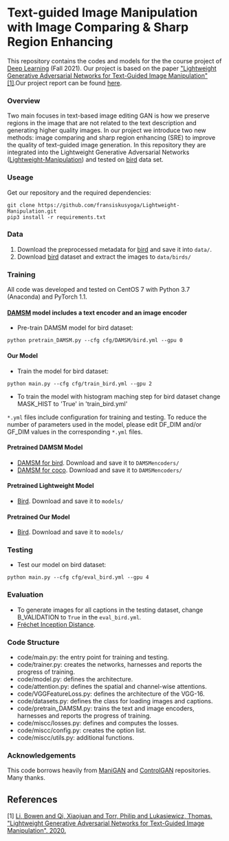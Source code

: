 # Text-guided Image Manipulation with Image Comparing \& Sharp Region Enhancing
This repository contains the codes and models for the the course project of [Deep Learning](http://http://www.da.inf.ethz.ch/teaching/2021/DeepLearning) (Fall 2021). Our project is based on the paper ["Lightweight Generative Adversarial Networks for Text-Guided Image Manipulation"](https://proceedings.neurips.cc/paper/2020/file/fae0b27c451c728867a567e8c1bb4e53-Paper.pdf) [[1]](#1).Our project report can be found [here](project_report.pdf).

### Overview
Two main focuses in text-based image editing GAN is how we preserve regions in the image that are not related to the text description and generating higher quality images. In our project we introduce two new methods: image comparing and sharp region enhancing (SRE) to improve the quality of text-guided image generation. In this repository they are integrated into the Lightweight Generative Adversarial Networks ([Lightweight-Manipulation](https://github.com/mrlibw/Lightweight-Manipulation)) and tested on [bird](http://www.vision.caltech.edu/visipedia/CUB-200-2011.html) data set.

### Useage
Get our repository and the required dependencies:
```
git clone https://github.com/fransiskusyoga/Lightweight-Manipulation.git
pip3 install -r requirements.txt
```

### Data

1. Download the preprocessed metadata for [bird](https://drive.google.com/file/d/1R01J63Vqzg5463ycIyK_MHI4jXMFCihx/view) and save it into `data/`.
2. Download [bird](http://www.vision.caltech.edu/visipedia/CUB-200-2011.html) dataset and extract the images to `data/birds/`

### Training
All code was developed and tested on CentOS 7 with Python 3.7 (Anaconda) and PyTorch 1.1.

#### [DAMSM](https://github.com/taoxugit/AttnGAN) model includes a text encoder and an image encoder
- Pre-train DAMSM model for bird dataset:
```
python pretrain_DAMSM.py --cfg cfg/DAMSM/bird.yml --gpu 0
```

#### Our Model
- Train the model for bird dataset:
```
python main.py --cfg cfg/train_bird.yml --gpu 2
```
- To train the model with histogram maching step for bird dataset change MASK_HIST to 'True' in 'train_bird.yml'

`*.yml` files include configuration for training and testing. To reduce the number of parameters used in the model, please edit DF_DIM and/or GF_DIM values in the corresponding `*.yml` files.

#### Pretrained DAMSM Model
- [DAMSM for bird](https://drive.google.com/file/d/1n-qKR7K4V-4oVC1GaGeIHLTQfIzPsTsE/view?usp=sharing). Download and save it to `DAMSMencoders/`
- [DAMSM for coco](https://drive.google.com/file/d/1GnXhzMKtFM-RK_ATsfU1tomta1Ko72vr/view?usp=sharing). Download and save it to `DAMSMencoders/`

#### Pretrained Lightweight Model 
- [Bird](https://drive.google.com/file/d/1ojDzj4zak0-L9tG48hSfN9FxibwjsS6V/view?usp=sharing). Download and save it to `models/`


#### Pretrained Our Model 
- [Bird](https://drive.google.com/file/d/1ojDzj4zak0-L9tG48hSfN9FxibwjsS6V/view?usp=sharing). Download and save it to `models/`

### Testing
- Test our model on bird dataset:
```
python main.py --cfg cfg/eval_bird.yml --gpu 4
```
### Evaluation

- To generate images for all captions in the testing dataset, change B_VALIDATION to `True` in the `eval_bird.yml`. 
- [Fréchet Inception Distance](https://github.com/mseitzer/pytorch-fid).

### Code Structure
- code/main.py: the entry point for training and testing.
- code/trainer.py: creates the networks, harnesses and reports the progress of training.
- code/model.py: defines the architecture.
- code/attention.py: defines the spatial and channel-wise attentions.
- code/VGGFeatureLoss.py: defines the architecture of the VGG-16.
- code/datasets.py: defines the class for loading images and captions.
- code/pretrain_DAMSM.py: trains the text and image encoders, harnesses and reports the progress of training. 
- code/miscc/losses.py: defines and computes the losses.
- code/miscc/config.py: creates the option list.
- code/miscc/utils.py: additional functions.

### Acknowledgements
This code borrows heavily from [ManiGAN](https://github.com/mrlibw/ManiGAN) and [ControlGAN](https://github.com/mrlibw/ControlGAN) repositories. Many thanks.

## References
<a id="1">[1]</a> [Li, Bowen and Qi, Xiaojuan and Torr, Philip and Lukasiewicz, Thomas. "Lightweight Generative Adversarial Networks for Text-Guided Image Manipulation". 2020.](https://proceedings.neurips.cc/paper/2020/file/fae0b27c451c728867a567e8c1bb4e53-Paper.pdf)
